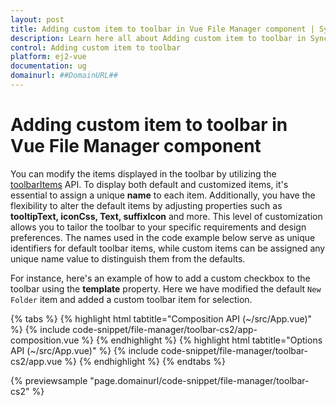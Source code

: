 ```yaml
---
layout: post
title: Adding custom item to toolbar in Vue File Manager component | Syncfusion
description: Learn here all about Adding custom item to toolbar in Syncfusion Vue File Manager component of Syncfusion Essential JS 2 and more.
control: Adding custom item to toolbar 
platform: ej2-vue
documentation: ug
domainurl: ##DomainURL##
---
```


# Adding custom item to toolbar in Vue File Manager component

You can modify the items displayed in the toolbar by utilizing the [toolbarItems](https://ej2.syncfusion.com/vue/documentation/api/file-manager/#toolbaritems) API. To display both default and customized items, it's essential to assign a unique **name** to each item. Additionally, you have the flexibility to alter the default items by adjusting properties such as **tooltipText, iconCss, Text, suffixIcon** and more. This level of customization allows you to tailor the toolbar to your specific requirements and design preferences. The names used in the code example below serve as unique identifiers for default toolbar items, while custom items can be assigned any unique name value to distinguish them from the defaults.

For instance, here's an example of how to add a custom checkbox to the toolbar using the **template** property. Here we have modified the default `New Folder` item and added a custom toolbar item for selection.

{% tabs %}
{% highlight html tabtitle="Composition API (~/src/App.vue)" %}
{% include code-snippet/file-manager/toolbar-cs2/app-composition.vue %}
{% endhighlight %}
{% highlight html tabtitle="Options API (~/src/App.vue)" %}
{% include code-snippet/file-manager/toolbar-cs2/app.vue %}
{% endhighlight %}
{% endtabs %}
        
{% previewsample "page.domainurl/code-snippet/file-manager/toolbar-cs2" %}
